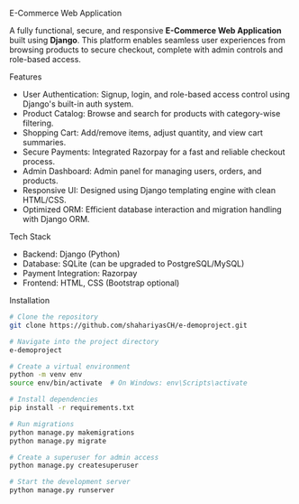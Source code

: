 E-Commerce Web Application

A fully functional, secure, and responsive **E-Commerce Web Application** built using **Django**. This platform enables seamless user experiences from browsing products to secure checkout, complete with admin controls and role-based access.

 Features

-  User Authentication: Signup, login, and role-based access control using Django's built-in auth system.
-  Product Catalog: Browse and search for products with category-wise filtering.
-  Shopping Cart: Add/remove items, adjust quantity, and view cart summaries.
-  Secure Payments: Integrated Razorpay for a fast and reliable checkout process.
-  Admin Dashboard: Admin panel for managing users, orders, and products.
-  Responsive UI: Designed using Django templating engine with clean HTML/CSS.
-  Optimized ORM: Efficient database interaction and migration handling with Django ORM.

Tech Stack

- Backend: Django (Python)
- Database: SQLite (can be upgraded to PostgreSQL/MySQL)
- Payment Integration: Razorpay
- Frontend: HTML, CSS (Bootstrap optional)

 Installation

```bash
# Clone the repository
git clone https://github.com/shahariyasCH/e-demoproject.git

# Navigate into the project directory
e-demoproject

# Create a virtual environment
python -m venv env
source env/bin/activate  # On Windows: env\Scripts\activate

# Install dependencies
pip install -r requirements.txt

# Run migrations
python manage.py makemigrations
python manage.py migrate

# Create a superuser for admin access
python manage.py createsuperuser

# Start the development server
python manage.py runserver
